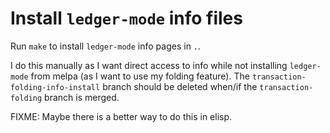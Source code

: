 # Install `ledger-mode` info files

Run `make` to install `ledger-mode` info pages in `.`.

I do this manually as I want direct access to info while not installing
`ledger-mode` from melpa (as I want to use my folding feature). The
`transaction-folding-info-install` branch should be deleted when/if the
`transaction-folding` branch is merged.

FIXME: Maybe there is a better way to do this in elisp.
